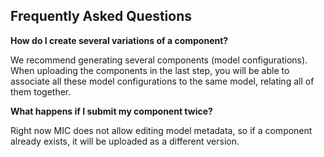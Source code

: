 
## Frequently Asked Questions

**How do I create several variations of a component?** 

We recommend generating several components (model configurations). When uploading the components in the last step, you will be able to associate all these model configurations to the same model, relating all of them together.

**What happens if I submit my component twice?** 

Right now MIC does not allow editing model metadata, so if a component already exists, it will be uploaded as a different version.